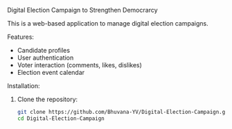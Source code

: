Digital Election Campaign to Strengthen Democrarcy

This is a web-based application to manage digital election campaigns.

Features:
- Candidate profiles
- User authentication
- Voter interaction (comments, likes, dislikes)
- Election event calendar

Installation:
1. Clone the repository:
   ```bash
   git clone https://github.com/Bhuvana-YV/Digital-Election-Campaign.git
   cd Digital-Election-Campaign
